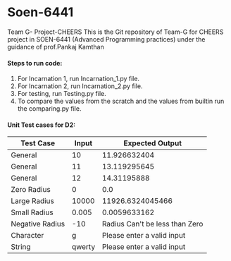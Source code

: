 # Soen-6441
Team G- Project-CHEERS
This is the Git repository of Team-G for CHEERS project in  SOEN-6441 (Advanced Programming practices) under the guidance of prof.Pankaj Kamthan

#### Steps to run code:
1. For Incarnation 1, run Incarnation_1.py file.
2. For Incarnation 2, run Incarnation_2.py file.
3. For testing, run Testing.py file.
4. To compare the values from the scratch and the values from builtin run the comparing.py file.


#### Unit Test cases for D2:
| Test Case  | Input | Expected Output |
| ------------- | ------------- | ------------ |
| General  | 10  | 11.926632404 |
| General  | 11  | 13.119295645 |
| General  | 12 | 14.31195888 |
| Zero Radius  | 0  | 0.0 |
| Large Radius  | 10000  | 11926.6324045466 |
| Small Radius  | 0.005 | 0.0059633162 |
| Negative Radius  | -10 | Radius Can't be less than Zero |
| Character  | g | Please enter a valid input |
| String  | qwerty | Please enter a valid input |


